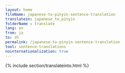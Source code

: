 ```yaml
---
layout: home
fileName: japanese-to-pinyin-sentence-translation
translatein: japanese_to_pinyin
folderName : translate
lang: en
from: ja
to: zh
permalink: /japanese-to-pinyin-sentence-translation
tool: sentence-translations
nointernationalization: true
---
```

{% include section/translateinto.html %}
